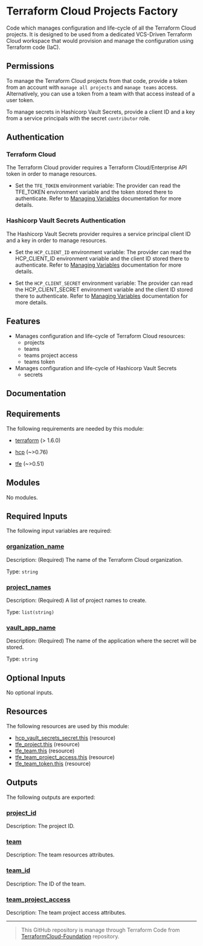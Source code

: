 <!-- BEGIN_TF_DOCS -->
# Terraform Cloud Projects Factory

Code which manages configuration and life-cycle of all the Terraform Cloud
projects. It is designed to be used from a dedicated VCS-Driven Terraform Cloud
workspace that would provision and manage the configuration using Terraform code
(IaC).

## Permissions

To manage the Terraform Cloud projects from that code, provide a token from an
account with `manage all projects` and `manage teams` access. Alternatively, you
can use a token from a team with that access instead of a user token.

To manage secrets in Hashicorp Vault Secrets, provide a client ID and a key
from a service principals with the secret `contributor` role.

## Authentication

### Terraform Cloud

The Terraform Cloud provider requires a Terraform Cloud/Enterprise API token in
order to manage resources.

* Set the `TFE_TOKEN` environment variable: The provider can read the TFE\_TOKEN environment variable and the token stored there
to authenticate. Refer to [Managing Variables](https://developer.hashicorp.com/terraform/cloud-docs/workspaces/variables/managing-variables) documentation for more details.

### Hashicorp Vault Secrets Authentication

The Hashicorp Vault Secrets provider requires a service principal client ID and
a key in order to manage resources.

* Set the `HCP_CLIENT_ID` environment variable: The provider can read the HCP\_CLIENT\_ID
environment variable and the client ID stored there to authenticate. Refer to
[Managing Variables](https://developer.hashicorp.com/terraform/cloud-docs/workspaces/variables/managing-variables) documentation for more details.

* Set the `HCP_CLIENT_SECRET` environment variable: The provider can read the HCP\_CLIENT\_SECRET
environment variable and the client ID stored there to authenticate. Refer to
[Managing Variables](https://developer.hashicorp.com/terraform/cloud-docs/workspaces/variables/managing-variables) documentation for more details.

## Features

* Manages configuration and life-cycle of Terraform Cloud resources:
  * projects
  * teams
  * teams project access
  * teams token
* Manages configuration and life-cycle of Hashicorp Vault Secrets
  * secrets

## Documentation

## Requirements

The following requirements are needed by this module:

- <a name="requirement_terraform"></a> [terraform](#requirement\_terraform) (> 1.6.0)

- <a name="requirement_hcp"></a> [hcp](#requirement\_hcp) (~>0.76)

- <a name="requirement_tfe"></a> [tfe](#requirement\_tfe) (~>0.51)

## Modules

No modules.

## Required Inputs

The following input variables are required:

### <a name="input_organization_name"></a> [organization\_name](#input\_organization\_name)

Description: (Required) The name of the Terraform Cloud organization.

Type: `string`

### <a name="input_project_names"></a> [project\_names](#input\_project\_names)

Description: (Required) A list of project names to create.

Type: `list(string)`

### <a name="input_vault_app_name"></a> [vault\_app\_name](#input\_vault\_app\_name)

Description: (Required) The name of the application where the secret will be stored.

Type: `string`

## Optional Inputs

No optional inputs.

## Resources

The following resources are used by this module:

- [hcp_vault_secrets_secret.this](https://registry.terraform.io/providers/hashicorp/hcp/latest/docs/resources/vault_secrets_secret) (resource)
- [tfe_project.this](https://registry.terraform.io/providers/hashicorp/tfe/latest/docs/resources/project) (resource)
- [tfe_team.this](https://registry.terraform.io/providers/hashicorp/tfe/latest/docs/resources/team) (resource)
- [tfe_team_project_access.this](https://registry.terraform.io/providers/hashicorp/tfe/latest/docs/resources/team_project_access) (resource)
- [tfe_team_token.this](https://registry.terraform.io/providers/hashicorp/tfe/latest/docs/resources/team_token) (resource)

## Outputs

The following outputs are exported:

### <a name="output_project_id"></a> [project\_id](#output\_project\_id)

Description: The project ID.

### <a name="output_team"></a> [team](#output\_team)

Description: The team resources attributes.

### <a name="output_team_id"></a> [team\_id](#output\_team\_id)

Description: The ID of the team.

### <a name="output_team_project_access"></a> [team\_project\_access](#output\_team\_project\_access)

Description: The team project access attributes.

<!-- markdownlint-disable first-line-h1 -->
------
>This GitHub repository is manage through Terraform Code from [TerraformCloud-Foundation](https://github.com/ConseilsTI/TerraformCloud-Foundation) repository.
<!-- END_TF_DOCS -->